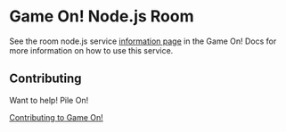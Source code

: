 # Game On! Node.js Room

See the room node.js service [information page](https://gameontext.gitbooks.io/gameon-gitbook/content/microservices/room-nodejs.html) in the Game On! Docs for more information on how to use this service.


## Contributing

Want to help! Pile On! 

[Contributing to Game On!](https://github.com/gameontext/gameon/blob/master/CONTRIBUTING.md)
